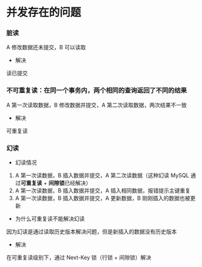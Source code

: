 # 并发存在的问题


### 脏读

A 修改数据还未提交，B 可以读取

* 解决

读已提交


### 不可重复读：在同一个事务内，两个相同的查询返回了不同的结果

A 第一次读取数据，B 修改数据并提交，A 第二次读取数据，两次结果不一致

* 解决

可重复读


### 幻读

* 幻读情况

1. A 第一次读数据，B 插入数据并提交，A 第二次读数据（这种幻读 MySQL 通过**可重复读** + **间隙锁**已经解决）
2. A 第一次读数据，B 插入数据并提交，A 插入相同数据，报错提示主键重复
3. A 第一次读数据，B 插入数据并提交，A 更新数据，B 刚刚插入的数据也被更新


* 为什么可重复读不能解决幻读

因为幻读是通过读取历史版本解决问题，但是新插入的数据没有历史版本


* 解决

在可重复读级别下，通过 Next-Key 锁（行锁 + 间隙锁）解决
